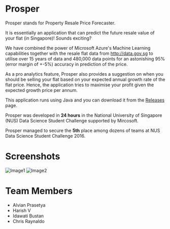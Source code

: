 # Prosper

Prosper stands for Property Resale Price Forecaster.

It is essentially an application that can predict the future resale value of your flat (in Singapore)! Sounds exciting? 

We have combined the power of Microsoft Azure's Machine Learning capabilities together with the resale flat data from http://data.gov.sg to utilise over 15 years of data and 480,000 data points for an astonishing 95% (error margin of +-5%) accuracy in prediction of the price.

As a pro analytics feature, Prosper also provides a suggestion on when you should be selling your flat based on your expected annual growth rate of the flat price. Hence, the application tries to maximise your profit given the expected growth price per annum.

This application runs using Java and you can download it from the [Releases](https://github.com/harishv7/Prosper/releases) page. 

Prosper was developed in **24 hours** in the National University of Singapore (NUS) Data Science Student Challenge supported by Mircosoft.

Prosper managed to secure the **5th** place among dozens of teams at NUS Data Science Student Challenge 2016.

# Screenshots
![Image1](http://i.imgur.com/UyzzCLM.png)
![Image2](http://i.imgur.com/eWqAGKg.png)

# Team Members
- Alvian Prasetya
- Harish V
- Idawati Bustan
- Chris Raynaldo
